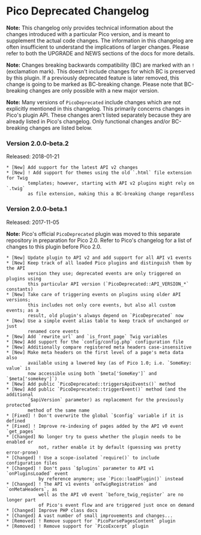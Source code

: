 Pico Deprecated Changelog
=========================

**Note:** This changelog only provides technical information about the changes
          introduced with a particular Pico version, and is meant to supplement
          the actual code changes. The information in this changelog are often
          insufficient to understand the implications of larger changes. Please
          refer to both the UPGRADE and NEWS sections of the docs for more
          details.

**Note:** Changes breaking backwards compatibility (BC) are marked with an `!`
          (exclamation mark). This doesn't include changes for which BC is
          preserved by this plugin. If a previously deprecated feature is later
          removed, this change is going to be marked as BC-breaking change.
          Please note that BC-breaking changes are only possible with a new
          major version.

**Note:** Many versions of `PicoDeprecated` include changes which are not
          explicitly mentioned in this changelog. This primarily concerns
          changes in Pico's plugin API. These changes aren't listed separately
          because they are already listed in Pico's changelog. Only functional
          changes and/or BC-breaking changes are listed below.

### Version 2.0.0-beta.2
Released: 2018-01-21

```
* [New] Add support for the latest API v2 changes
* [New] ! Add support for themes using the old `.html` file extension for Twig
        templates; however, starting with API v2 plugins might rely on `.twig`
        as file extension, making this a BC-breaking change regardless
```

### Version 2.0.0-beta.1
Released: 2017-11-05

**Note:** Pico's official `PicoDeprecated` plugin was moved to this separate
          repository in preparation for Pico 2.0. Refer to Pico's changelog for
          a list of changes to this plugin before Pico 2.0.

```
* [New] Update plugin to API v2 and add support for all API v1 events
* [New] Keep track of all loaded Pico plugins and distinguish them by the API
        version they use; deprecated events are only triggered on plugins using
        this particular API version (`PicoDeprecated::API_VERSION_*` constants)
* [New] Take care of triggering events on plugins using older API versions;
        this includes not only core events, but also all custom events; as a
        result, old plugin's always depend on `PicoDeprecated` now
* [New] Use a simple event alias table to keep track of unchanged or just
        renamed core events
* [New] Add `rewrite_url` and `is_front_page` Twig variables
* [New] Add support for the `config/config.php` configuration file
* [New] Additionally compare registered meta headers case-insensitive
* [New] Make meta headers on the first level of a page's meta data also
        available using a lowered key (as of Pico 1.0; i.e. `SomeKey: value` is
        now accessible using both `$meta['SomeKey']` and `$meta['somekey']`)
* [New] Add public `PicoDeprecated::triggersApiEvents()` method
* [New] Add public `PicoDeprecated::triggerEvent()` method (and the additional
        `$apiVersion` parameter) as replacement for the previously protected
        method of the same name
* [Fixed] ! Don't overwrite the global `$config` variable if it is defined
* [Fixed] ! Improve re-indexing of pages added by the API v0 event `get_pages`
* [Changed] No longer try to guess whether the plugin needs to be enabled or
            not, rather enable it by default (guessing was pretty error-prone)
* [Changed] ! Use a scope-isolated `require()` to include configuration files
* [Changed] ! Don't pass `$plugins` parameter to API v1 `onPluginsLoaded` event
            by reference anymore; use `Pico::loadPlugin()` instead
* [Changed] ! The API v1 events `onTwigRegistration` and `onMetaHeaders`, as
            well as the API v0 event `before_twig_register` are no longer part
            of Pico's event flow and are triggered just once on demand
* [Changed] Improve PHP class docs
* [Changed] A vast number of small improvements and changes...
* [Removed] ! Remove support for `PicoParsePagesContent` plugin
* [Removed] ! Remove support for `PicoExcerpt` plugin
```
